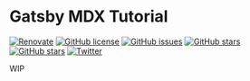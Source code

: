 # Gatsby MDX Tutorial

[![Renovate](https://img.shields.io/badge/renovate-enabled-brightgreen.svg)](https://renovatebot.com)
[![GitHub license](https://img.shields.io/github/license/eclectic-coding/gatsby-mdx-tutorial)](https://github.com/eclectic-coding/gatsby-mdx-tutorial/blob/master/LICENSE)
[![GitHub issues](https://img.shields.io/github/issues/eclectic-coding/gatsby-mdx-tutorial)](https://github.com/eclectic-coding/gatsby-mdx-tutorial/issues)
[![GitHub stars](https://img.shields.io/github/stars/eclectic-coding/gatsby-mdx-tutorial)](https://github.com/eclectic-coding/gatsby-mdx-tutorial/stargazers)
[![GitHub stars](https://img.shields.io/github/stars/eclectic-coding/gatsby-mdx-tutorial)](https://github.com/eclectic-coding/gatsby-mdx-tutorial/stargazers)
[![Twitter](https://img.shields.io/twitter/url?style=social&url=https%3A%2F%2Ftwitter.com%2FEclecticCoding)](https://twitter.com/intent/tweet?text=Wow:&url=https%3A%2F%2Fgithub.com%2Feclectic-coding%2Fgatsby-mdx-tutorial)


WIP
